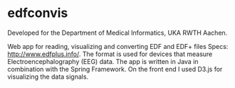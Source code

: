 # edfconvis
Developed for the Department of Medical Informatics, UKA RWTH Aachen.

Web app for reading, visualizing and converting EDF and EDF+ files
Specs: http://www.edfplus.info/.
The format is used for devices that measure Electroencephalography (EEG) data.
The app is written in Java in combination with the Spring Framework.
On the front end I used D3.js for visualizing the data signals.
